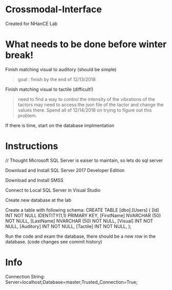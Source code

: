 # Crossmodal-Interface

Created for NHanCE Lab

# What needs to be done before winter break!

Finish matching visual to auditory (should be simple)
  > goal : finish by the end of 12/13/2018
  
Finish matching visual to tactile (difficult!)
  > need to find a way to control the intensity of the vibrations of the tactors
  > may need to access the json file of the tactor and change the values there.
  > Spend all of 12/14/2018 on trying to figure out this problem.
  
If there is time, start on the database implmentation
  
# Instructions

// Thought Microsoft SQL Server is eaiser to maintain, so lets do sql server

Download and Install SQL Server 2017 Developer Edition

Download and Install SMSS

Connect to Local SQL Server in Visual Studio

Create new database at the lab

Create a table with following schema:
CREATE TABLE [dbo].[Users] (
[Id] INT NOT NULL IDENTITY(1,1) PRIMARY KEY,
[FirstName] NVARCHAR (50) NOT NULL,
[LastName] NVARCHAR (50) NOT NULL,
[Visual] INT NOT NULL,
[Auditory] INT NOT NULL,
[Tactile] INT NOT NULL,
);

Run the code and exam the database, there should be a new row in the database. (code changes see commit history)

# Info

Connection String: Server=localhost;Database=master;Trusted_Connection=True;

